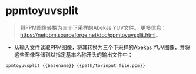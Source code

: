 # ppmtoyuvsplit

> 将PPM图像转换为三个下采样的Abekas YUV文件。
> 更多信息：<https://netpbm.sourceforge.net/doc/ppmtoyuvsplit.html>。

- 从输入文件读取PPM图像，将其转换为三个下采样的Abekas YUV图像，并将这些图像存储到以指定基本名称开头的输出文件中：

`ppmtoyuvsplit {{basename}} {{path/to/input_file.ppm}}`